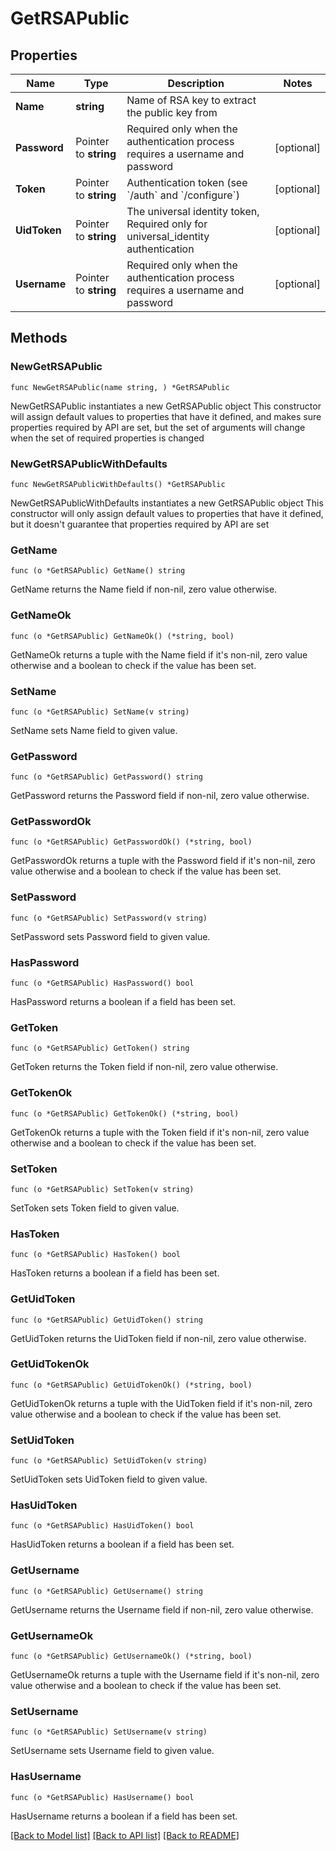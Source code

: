 # GetRSAPublic

## Properties

Name | Type | Description | Notes
------------ | ------------- | ------------- | -------------
**Name** | **string** | Name of RSA key to extract the public key from | 
**Password** | Pointer to **string** | Required only when the authentication process requires a username and password | [optional] 
**Token** | Pointer to **string** | Authentication token (see &#x60;/auth&#x60; and &#x60;/configure&#x60;) | [optional] 
**UidToken** | Pointer to **string** | The universal identity token, Required only for universal_identity authentication | [optional] 
**Username** | Pointer to **string** | Required only when the authentication process requires a username and password | [optional] 

## Methods

### NewGetRSAPublic

`func NewGetRSAPublic(name string, ) *GetRSAPublic`

NewGetRSAPublic instantiates a new GetRSAPublic object
This constructor will assign default values to properties that have it defined,
and makes sure properties required by API are set, but the set of arguments
will change when the set of required properties is changed

### NewGetRSAPublicWithDefaults

`func NewGetRSAPublicWithDefaults() *GetRSAPublic`

NewGetRSAPublicWithDefaults instantiates a new GetRSAPublic object
This constructor will only assign default values to properties that have it defined,
but it doesn't guarantee that properties required by API are set

### GetName

`func (o *GetRSAPublic) GetName() string`

GetName returns the Name field if non-nil, zero value otherwise.

### GetNameOk

`func (o *GetRSAPublic) GetNameOk() (*string, bool)`

GetNameOk returns a tuple with the Name field if it's non-nil, zero value otherwise
and a boolean to check if the value has been set.

### SetName

`func (o *GetRSAPublic) SetName(v string)`

SetName sets Name field to given value.


### GetPassword

`func (o *GetRSAPublic) GetPassword() string`

GetPassword returns the Password field if non-nil, zero value otherwise.

### GetPasswordOk

`func (o *GetRSAPublic) GetPasswordOk() (*string, bool)`

GetPasswordOk returns a tuple with the Password field if it's non-nil, zero value otherwise
and a boolean to check if the value has been set.

### SetPassword

`func (o *GetRSAPublic) SetPassword(v string)`

SetPassword sets Password field to given value.

### HasPassword

`func (o *GetRSAPublic) HasPassword() bool`

HasPassword returns a boolean if a field has been set.

### GetToken

`func (o *GetRSAPublic) GetToken() string`

GetToken returns the Token field if non-nil, zero value otherwise.

### GetTokenOk

`func (o *GetRSAPublic) GetTokenOk() (*string, bool)`

GetTokenOk returns a tuple with the Token field if it's non-nil, zero value otherwise
and a boolean to check if the value has been set.

### SetToken

`func (o *GetRSAPublic) SetToken(v string)`

SetToken sets Token field to given value.

### HasToken

`func (o *GetRSAPublic) HasToken() bool`

HasToken returns a boolean if a field has been set.

### GetUidToken

`func (o *GetRSAPublic) GetUidToken() string`

GetUidToken returns the UidToken field if non-nil, zero value otherwise.

### GetUidTokenOk

`func (o *GetRSAPublic) GetUidTokenOk() (*string, bool)`

GetUidTokenOk returns a tuple with the UidToken field if it's non-nil, zero value otherwise
and a boolean to check if the value has been set.

### SetUidToken

`func (o *GetRSAPublic) SetUidToken(v string)`

SetUidToken sets UidToken field to given value.

### HasUidToken

`func (o *GetRSAPublic) HasUidToken() bool`

HasUidToken returns a boolean if a field has been set.

### GetUsername

`func (o *GetRSAPublic) GetUsername() string`

GetUsername returns the Username field if non-nil, zero value otherwise.

### GetUsernameOk

`func (o *GetRSAPublic) GetUsernameOk() (*string, bool)`

GetUsernameOk returns a tuple with the Username field if it's non-nil, zero value otherwise
and a boolean to check if the value has been set.

### SetUsername

`func (o *GetRSAPublic) SetUsername(v string)`

SetUsername sets Username field to given value.

### HasUsername

`func (o *GetRSAPublic) HasUsername() bool`

HasUsername returns a boolean if a field has been set.


[[Back to Model list]](../README.md#documentation-for-models) [[Back to API list]](../README.md#documentation-for-api-endpoints) [[Back to README]](../README.md)


